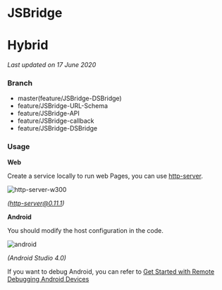 <!--
 * @Author: your name
 * @Date: 2020-07-15 21:21:44
 * @LastEditTime: 2020-07-22 20:45:12
 * @LastEditors: your name
 * @Description: In User Settings Edit
 * @FilePath: /test-okr/Users/admin/Desktop/Hybrid/README.md
--> 
# JSBridge
# Hybrid

*Last updated on 17 June 2020*

### Branch

- master(feature/JSBridge-DSBridge)
- feature/JSBridge-URL-Schema
- feature/JSBridge-API
- feature/JSBridge-callback
- feature/JSBridge-DSBridge

### Usage

**Web**

Create a service locally to run web Pages, you can use [http-server](https://github.com/http-party/http-server).

![http-server-w300](https://github.com/algorizen/Hybrid/raw/master/screenshots/http-server.png)

*(http-server@0.11.1)*


**Android**

You should modify the host configuration in the code.

![android](https://github.com/algorizen/Hybrid/raw/master/screenshots/android.png)

*(Android Studio 4.0)*

If you want to debug Android, you can refer to [Get Started with Remote Debugging Android Devices](https://developers.google.com/web/tools/chrome-devtools/remote-debugging)
